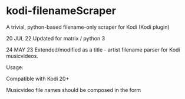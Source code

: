 # kodi-filenameScraper
A trivial, python-based filename-only scraper for Kodi (Kodi plugin)

20 JUL 22 Updated for matrix / python 3

24 MAY 23 Extended/modified as a title - artist filename parser for Kodi
musicvideos.

Usage:

Compatible with Kodi 20+

Musicvideo file names should be composed in the form <Title> - <Artist>
where the separator is u\0020 u\002F u\0020 .   File names are parsed from the
RIGHT so ANYTHING preceeding the right-most ' - ' will be treated as a title.

Multiple artist names may be concatonated in the filename using '; ' as an
artist seperator.

Each musicvideo added to the database is given a uniqueid of type tascrape with
a 6-digit random integer value assigned.
